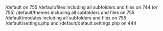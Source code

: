 /default on 755
/default/files including all subfolders and files on 744 (or 755)
/default/themes including all subfolders and files on 755
/default/modules including all subfolders and files on 755
/default/settings.php and /default/default.settings.php on 444
